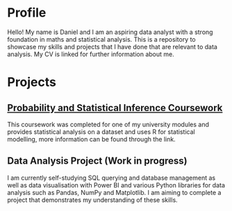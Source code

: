 # Profile
Hello! My name is Daniel and I am an aspiring data analyst with a strong foundation in maths and statistical analysis. This is a repository to showcase my skills and projects that I have done that are relevant to data analysis. My CV is linked for further information about me.

# Projects

## [Probability and Statistical Inference Coursework](https://github.com/D-Wilkinson/Probability-and-Statistical-Inference)

This coursework was completed for one of my university modules and provides statistical analysis on a dataset and uses R for statistical modelling, more information can be found through the link.

## Data Analysis Project (Work in progress)
I am currently self-studying SQL querying and database management as well as data visualisation with Power BI and various Python libraries for data analysis such as Pandas, NumPy and Matplotlib.  I am aiming to complete a project that demonstrates my understanding of these skills.
  

